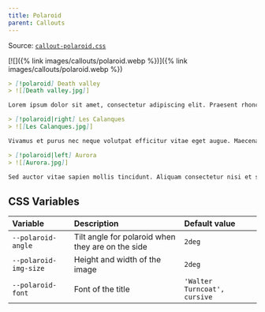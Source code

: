 ```yaml
---
title: Polaroid
parent: Callouts
---
```


Source: [`callout-polaroid.css`](https://github.com/ElsaTam/obsidian-fancy-a-story/blob/main/snippets/editor/callouts/callout-polaroid.css)

[![]({% link images/callouts/polaroid.webp %})]({% link images/callouts/polaroid.webp %})

```markdown
> [!polaroid] Death valley
> ![[Death valley.jpg]]

Lorem ipsum dolor sit amet, consectetur adipiscing elit. Praesent rhoncus turpis non consectetur sodales. Integer eget dui turpis. Nulla rhoncus elit quis diam tincidunt sagittis. Quisque varius neque vitae enim suscipit, in sodales justo convallis. Donec sit amet urna ac elit fermentum facilisis ullamcorper sed elit. Maecenas tempus tempus nisi sit amet volutpat.

> [!polaroid|right] Les Calanques
> ![[Les Calanques.jpg]]

Vivamus et purus nec neque volutpat efficitur vitae eget augue. Maecenas vel malesuada leo, nec ullamcorper elit. Vivamus maximus eros sit amet diam hendrerit, non viverra leo consectetur. Fusce interdum placerat eros cursus vulputate. Nunc vel placerat elit. Quisque rutrum tortor vitae quam mattis dapibus. Aliquam eu ornare nunc, eget gravida ipsum. In nec tincidunt nunc. Nunc et leo ac sem sodales porta. Praesent vulputate dignissim eros, et laoreet lorem ornare id.

> [!polaroid|left] Aurora
> ![[Aurora.jpg]]

Sed auctor vitae sapien mollis tincidunt. Aliquam consectetur nisi et semper tristique. Nam suscipit dolor auctor, consequat turpis ut, commodo neque. Sed finibus euismod pellentesque. Proin vitae sodales justo, eget facilisis nibh. Maecenas pulvinar condimentum pharetra. Integer a vehicula ante. Proin bibendum mi ligula, non elementum massa vulputate eget. Suspendisse maximus, orci eget congue tempor, augue dolor dictum tellus, eget luctus ante enim eu lacus. Sed a rutrum lectus. Phasellus turpis mi, semper convallis volutpat eu, rutrum ac justo. Suspendisse potenti.
```

## CSS Variables

| Variable | Description | Default value |
|:---------|:------------|:--------------|
| `--polaroid-angle` | Tilt angle for polaroid when they are on the side | `2deg` |
| `--polaroid-img-size` | Height and width of the image | `2deg` |
| `--polaroid-font` | Font of the title | `'Walter Turncoat', cursive` |